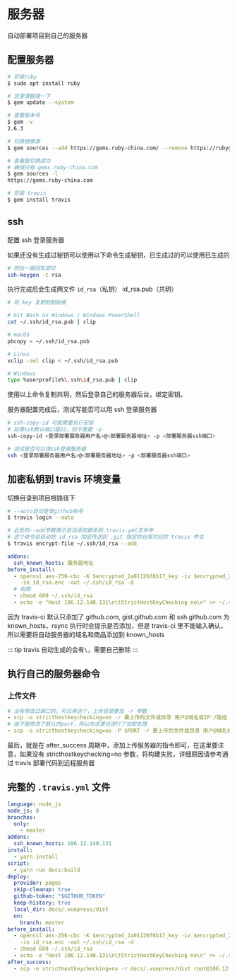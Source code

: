 # 服务器

自动部署项目到自己的服务器

## 配置服务器

```bash
# 安装ruby
$ sudo apt install ruby

# 这里请翻墙一下
$ gem update --system

# 查看版本号
$ gem -v
2.6.3

# 切换镜像源
$ gem sources --add https://gems.ruby-china.com/ --remove https://rubygems.org/

# 查看是切换成功
# 确保只有 gems.ruby-china.com
$ gem sources -l
https://gems.ruby-china.com

# 安装 travis
$ gem install travis
```

## ssh

配置 ssh 登录服务器

如果还没有生成过秘钥可以使用以下命令生成秘钥，已生成过的可以使用已生成的

```bash
# 然后一路回车即可
ssh-keygen -t rsa
```

执行完成后会生成两文件 `id_rsa`（私钥） id_rsa.pub（共玥）

```bash
# 将 key 复制到黏贴板

# Git Bash on Windows / Windows PowerShell
cat ~/.ssh/id_rsa.pub | clip

# macOS
pbcopy < ~/.ssh/id_rsa.pub

# Linux
xclip -sel clip < ~/.ssh/id_rsa.pub

# Windows
type %userprofile%\.ssh\id_rsa.pub | clip
```

使用以上命令复制共玥，然后登录自己的服务器后台，绑定密钥。

服务器配置完成后，测试写能否可以用 ssh 登录服务器

```bash
# ssh-copy-id 可能需要另行安装
# 如果ssh默认端口是22，则不需要 -p
ssh-copy-id <登录部署服务器用户名>@<部署服务器地址> -p <部署服务器ssh端口>

# 测试是否可以用ssh登录服务器
ssh <登录部署服务器用户名>@<部署服务器地址> -p <部署服务器ssh端口>
```

## 加密私钥到 travis 环境变量

切换目录到项目根路径下

```bash
# --auto自动登录github帐号
$ travis login --auto

# 此处的--add参数表示自动添加脚本到.travis.yml文件中
# 这个命令会自动把 id_rsa 加密传送到 .git 指定的仓库对应的 travis 中去
$ travis encrypt-file ~/.ssh/id_rsa --add
```

```yaml {4,5}
addons:
  ssh_known_hosts: 服务器地址
before_install:
  - openssl aes-256-cbc -K $encrypted_2a01126f8b17_key -iv $encrypted_2a01126f8b17_iv
    -in id_rsa.enc -out ~/.ssh/id_rsa -d
  # 权限
  - chmod 600 ~/.ssh/id_rsa
  - echo -e "Host 106.12.140.131\n\tStrictHostKeyChecking no\n" >> ~/.ssh/config
```

因为 travis-ci 默认只添加了 github.com, gist.github.com 和 ssh.github.com 为 known_hosts，rsync 执行时会提示是否添加，但是 travis-ci 里不能输入确认，所以需要将自动服务器的域名和商品添加到 known_hosts

::: tip
travis 自动生成的会有`\`，需要自己删除
:::

## 执行自己的服务器命令

### 上传文件

```yaml
# 没有修改过端口的，可以用这个，上传目录要加 -r 参数
- scp -o stricthostkeychecking=no -r 要上传的文件或目录 用户@域名或IP:/路径
# 由于我修改了默认的port，所以在这里也进行了加密处理
- scp -o stricthostkeychecking=no -P $PORT -r 要上传的文件或目录 用户@域名或IP:/路径
```

最后，就是在 after_success 周期中，添加上传服务器的指令即可，在这里要注意，如果没有 stricthostkeychecking=no 参数，将构建失败，详细原因请参考通过 travis 部署代码到远程服务器

## 完整的 `.travis.yml` 文件

```yaml
language: node_js
node_js: 8
branches:
  only:
    - master
addons:
  ssh_known_hosts: 106.12.140.131
install:
  - yarn install
script:
  - yarn run docs:build
deploy:
  provider: pages
  skip-cleanup: true
  github-token: "$GITHUB_TOKEN"
  keep-history: true
  local_dir: docs/.vuepress/dist
  on:
    branch: master
before_install:
  - openssl aes-256-cbc -K $encrypted_2a01126f8b17_key -iv $encrypted_2a01126f8b17_iv
    -in id_rsa.enc -out ~/.ssh/id_rsa -d
  - chmod 600 ~/.ssh/id_rsa
  - echo -e "Host 106.12.140.131\n\tStrictHostKeyChecking no\n" >> ~/.ssh/config
after_success:
  - scp -o stricthostkeychecking=no -r docs/.vuepress/dist root@106.12.140.131:/root
```
